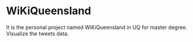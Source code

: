 # WiKiQueensland
It is the personal project named WiKiQueensland in UQ for master degree.  Visualize the tweets data.
